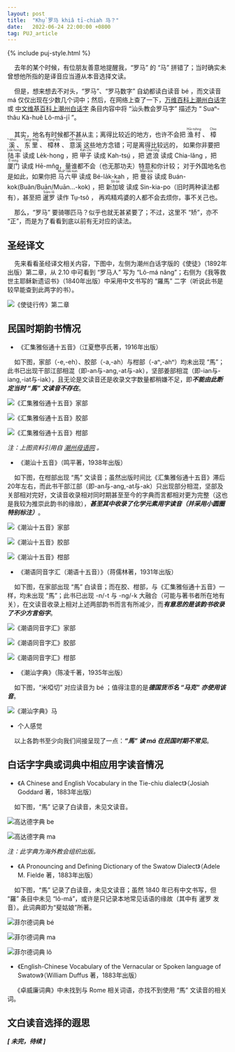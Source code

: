 ```yaml
---
layout: post
title:  "Khṳ̀ 罗马 khiâ tī-chiah 马？"
date:   2022-06-24 22:00:00 +0800
tag: PUJ_article
---
```


{% include puj-style.html %}

&nbsp;&nbsp;&nbsp;&nbsp;去年的某个时候，有位朋友善意地提醒我，“罗马” 的 “马” 拼错了；当时确实未曾想他所指的是译音应当遵从本音选择文读。

&nbsp;&nbsp;&nbsp;&nbsp;但是，想来想去不对头，“罗马”、“罗马数字” 自幼都读白读音 bé ，而文读音 má 仅仅出现在少数几个词中；然后，在网络上查了一下，[万维百科上潮州白话字](https://www.wanweibaike.net/wiki-%E6%BD%AE%E5%B7%9E%E7%99%BD%E8%A9%B1%E5%AD%97) 或 [中文维基百科上潮州白话字](https://m.so.studiodahu.com/wiki/%E6%BD%AE%E5%B7%9E%E7%99%BD%E8%A9%B1%E5%AD%97) 条目内容中将 “汕头教会罗马字” 描述为 “ Suaⁿ-thâu Kà-huĕ Lô-má-jī ”。

&nbsp;&nbsp;&nbsp;&nbsp;其实，地名有时候都不甚从主；离得比较近的地方，也许不会把 
<ruby style="ruby-position:over">
	<rb class="markup_main">渔村</rb>
	<rp>(</rp><rt class="markup_over">Hûi-tshng</rt><rp>)</rp>
</ruby>、
<ruby style="ruby-position:over">
	<rb class="markup_main">樟溪</rb>
	<rp>(</rp><rt class="markup_over">Chioⁿ-khoi</rt><rp>)</rp>
</ruby>、
<ruby style="ruby-position:over">
	<rb class="markup_main">东里</rb>
	<rp>(</rp><rt class="markup_over">Tang-léng</rt><rp>)</rp>
</ruby>、
<ruby style="ruby-position:over">
	<rb class="markup_main">樟林</rb>
	<rp>(</rp><rt class="markup_over">Tsng-lîm</rt><rp>)</rp>
</ruby>、
<ruby style="ruby-position:over">
	<rb class="markup_main">意溪</rb>
	<rp>(</rp><rt class="markup_over">Oih-khoi</rt><rp>)</rp>
</ruby> 这些地方念错；可是离得比较远的，
如果你非要把 
<ruby style="ruby-position:over">
	<rb class="markup_main">陆丰</rb>
	<rp>(</rp><rt class="markup_over">Lo̍k-hong</rt><rp>)</rp>
</ruby> 读成 Le̍k-hong ，把 
<ruby style="ruby-position:over">
	<rb class="markup_main">甲子</rb>
	<rp>(</rp><rt class="markup_over">Kah-chí</rt><rp>)</rp>
</ruby> 读成 Kah-tsṳ́ ，把 
<ruby style="ruby-position:over">
	<rb class="markup_main">遮浪</rb>
	<rp>(</rp><rt class="markup_over">Chia-nn̄g</rt><rp>)</rp>
</ruby> 读成 Chia-lăng ，把 
<ruby style="ruby-position:over">
	<rb class="markup_main">厦门</rb>
	<rp>(</rp><rt class="markup_over">Ĕ-mn̂g</rt><rp>)</rp>
</ruby> 读成 Hē-mn̂g，量谁都不会（也无那功夫）特意和你计较；
对于外国地名也是如此，如果你把 
<ruby style="ruby-position:over">
	<rb class="markup_main">马六甲</rb>
	<rp>(</rp><rt class="markup_over">Muâⁿ-la̍k-kah</rt><rp>)</rp>
</ruby> 读成 Bé-la̍k-kah ，把 
<ruby style="ruby-position:over">
	<rb class="markup_main">曼谷</rb>
	<rp>(</rp><rt class="markup_over">Mân-ko̍k</rt><rp>)</rp>
</ruby> 读成 Buán-kok(Buăn/Buān/Muān...-kok) ，把 
<ruby style="ruby-position:over">
	<rb class="markup_main">新加坡</rb>
	<rp>(</rp><rt class="markup_over">Sît-la̍t</rt><rp>)</rp>
</ruby> 读成 Sin-kia-po（旧时两种读法都有），甚至把 
<ruby style="ruby-position:over">
	<rb class="markup_main">暹罗</rb>
	<rp>(</rp><rt class="markup_over">Siâm-lô</rt><rp>)</rp>
</ruby> 读作 Tṳ-tsô ，
再鸡精鸡婆的人都不会去烦你，事不关己也。

&nbsp;&nbsp;&nbsp;&nbsp;那么，“罗马” 要骑哪匹马？似乎也就无甚紧要了；不过，这里不 “矫”，亦不 “正”，而是为了看看到底以前有无对应的读法。

## 圣经译文

&nbsp;&nbsp;&nbsp;&nbsp;先来看看圣经译文相关内容，下图中，左侧为潮州白话字版的《使徒》（1892年出版）第二章，从 2.10 中可看到 “罗马人” 写为 “Lô-má nâng”；右侧为《我等救世主耶稣新遗诏书》（1840年出版）中采用中文书写的 “羅馬” 二字（听说此书是较早能查到此两字的书）。


![《使徒行传》第二章](https://media.githubusercontent.com/media/DonAnthonyLee/DonAnthonyLee.github.io/main/images/%E4%BD%BF%E5%BE%92%E8%A1%8C%E4%BC%A0%E7%AC%AC%E4%BA%8C%E7%AB%A0.png)
<br>


## 民国时期韵书情况

+ 《汇集雅俗通十五音》（江夏懋亭氏著，1916年出版）

&nbsp;&nbsp;&nbsp;&nbsp;如下图，家部（-e,-eh）、胶部（-a,-ah）与柑部（-aⁿ,-ahⁿ）均未出现 “馬”；此书已出现干部江部相混（即-an与-ang,-at与-ak），坚部姜部相混（即-ian与-iang,-iat与-iak），且无论是文读音还是收录文字数量都稍嫌不足，即***不能由此断定当时 “馬” 文读音不存在***。

![《汇集雅俗通十五音》家部](https://media.githubusercontent.com/media/DonAnthonyLee/DonAnthonyLee.github.io/main/images/%E6%B1%87%E9%9B%86%E9%9B%85%E4%BF%97%E9%80%9A%E5%8D%81%E4%BA%94%E9%9F%B3_%E5%AE%B6%E9%83%A8.png)

![《汇集雅俗通十五音》胶部](https://media.githubusercontent.com/media/DonAnthonyLee/DonAnthonyLee.github.io/main/images/%E6%B1%87%E9%9B%86%E9%9B%85%E4%BF%97%E9%80%9A%E5%8D%81%E4%BA%94%E9%9F%B3_%E8%83%B6%E9%83%A8.png)

![《汇集雅俗通十五音》柑部](https://media.githubusercontent.com/media/DonAnthonyLee/DonAnthonyLee.github.io/main/images/%E6%B1%87%E9%9B%86%E9%9B%85%E4%BF%97%E9%80%9A%E5%8D%81%E4%BA%94%E9%9F%B3_%E6%9F%91%E9%83%A8.png)

<i>注：上图资料引用自 <a href="https://www.mogher.com" target="_blank">潮州母语网</a> 。</i>
<br>

+ 《潮汕十五音》（鸣平著，1938年出版）

&nbsp;&nbsp;&nbsp;&nbsp;如下图，在柑部出现 “馬” 文读音；虽然出版时间比《汇集雅俗通十五音》滞后20年左右，而此书干部江部（即-an与-ang,-at与-ak）只出现部分相混，坚部及关部相对完好，文读音收录相对同时期甚至至今的字典而言都相对更为完整（这也是我较为推崇此韵书的缘故），***甚至其中收录了化学元素用字读音（并采用小圆圈特别标注）***。

![《潮汕十五音》家部](https://media.githubusercontent.com/media/DonAnthonyLee/DonAnthonyLee.github.io/main/images/%E6%BD%AE%E6%B1%95%E5%8D%81%E4%BA%94%E9%9F%B3_%E5%AE%B6%E9%83%A8.png)

![《潮汕十五音》胶部](https://media.githubusercontent.com/media/DonAnthonyLee/DonAnthonyLee.github.io/main/images/%E6%BD%AE%E6%B1%95%E5%8D%81%E4%BA%94%E9%9F%B3_%E8%83%B6%E9%83%A8.png)

![《潮汕十五音》柑部](https://media.githubusercontent.com/media/DonAnthonyLee/DonAnthonyLee.github.io/main/images/%E6%BD%AE%E6%B1%95%E5%8D%81%E4%BA%94%E9%9F%B3_%E6%9F%91%E9%83%A8.png)
<br>

+ 《潮语同音字汇（潮语十五音）》（蒋儒林著，1931年出版）

&nbsp;&nbsp;&nbsp;&nbsp;如下图，在家部出现 “馬” 白读音；而在胶、柑部，与《汇集雅俗通十五音》一样，均未出现 “馬”；此书已出现 -n/-t 与 -ng/-k 大融合（可能与著书者所在地有关），在文读音收录上相对上述两部韵书而言有所减少，而***有意思的是该韵书收录了不少方言俗字***。

![《潮语同音字汇》家部](https://media.githubusercontent.com/media/DonAnthonyLee/DonAnthonyLee.github.io/main/images/%E6%BD%AE%E8%AF%AD%E5%90%8C%E9%9F%B3%E5%AD%97%E6%B1%87_%E5%AE%B6%E9%83%A8.png)

![《潮语同音字汇》胶部](https://media.githubusercontent.com/media/DonAnthonyLee/DonAnthonyLee.github.io/main/images/%E6%BD%AE%E8%AF%AD%E5%90%8C%E9%9F%B3%E5%AD%97%E6%B1%87_%E8%83%B6%E9%83%A8.png)

![《潮语同音字汇》柑部](https://media.githubusercontent.com/media/DonAnthonyLee/DonAnthonyLee.github.io/main/images/%E6%BD%AE%E8%AF%AD%E5%90%8C%E9%9F%B3%E5%AD%97%E6%B1%87_%E6%9F%91%E9%83%A8.png)
<br>

+ 《潮汕字典》（陈凌千著，1935年出版）

&nbsp;&nbsp;&nbsp;&nbsp;如下图，“米啞切” 对应读音为 bé ；值得注意的是***德国货币名 “马克” 亦使用该音***。

![《潮汕字典》马](https://media.githubusercontent.com/media/DonAnthonyLee/DonAnthonyLee.github.io/main/images/%E6%BD%AE%E6%B1%95%E5%AD%97%E5%85%B8_%E9%A9%AC.png)
<br>


+ 个人感觉

&nbsp;&nbsp;&nbsp;&nbsp;以上各韵书至少向我们间接呈现了一点：***“馬” 读 má 在民国时期不常见***。
<br>


## 白话字字典或词典中相应用字读音情况

+ 《A Chinese and English Vocabulary in the Tie-chiu dialect》（Josiah Goddard 著，1883年出版）

&nbsp;&nbsp;&nbsp;&nbsp;如下图，“馬” 记录了白读音，未见文读音。

![高达德字典 be](https://media.githubusercontent.com/media/DonAnthonyLee/DonAnthonyLee.github.io/main/images/%E9%AB%98%E8%BE%BE%E5%BE%B7%E5%AD%97%E5%85%B8_be.png)

![高达德字典 ma](https://media.githubusercontent.com/media/DonAnthonyLee/DonAnthonyLee.github.io/main/images/%E9%AB%98%E8%BE%BE%E5%BE%B7%E5%AD%97%E5%85%B8_ma.png)

<i>注：此字典为海外教会组织出版。</i>
<br>

+ 《A Pronouncing and Defining Dictionary of the Swatow Dialect》（Adele M. Fielde 著，1883年出版）

&nbsp;&nbsp;&nbsp;&nbsp;如下图，“馬” 记录了白读音，未见文读音；虽然 1840 年已有中文书写，但 “羅” 条目中未见 “lô-má”，或许是只记录本地常见话语的缘故（其中有 暹罗 发音）。此词典即为“斐姑娘”所著。

![菲尔德词典 bé](https://media.githubusercontent.com/media/DonAnthonyLee/DonAnthonyLee.github.io/main/images/%E8%8F%B2%E5%B0%94%E5%BE%B7%E8%AF%8D%E5%85%B8_be2.png)

![菲尔德词典 ma](https://media.githubusercontent.com/media/DonAnthonyLee/DonAnthonyLee.github.io/main/images/%E8%8F%B2%E5%B0%94%E5%BE%B7%E8%AF%8D%E5%85%B8_ma.png)

![菲尔德词典 lô](https://media.githubusercontent.com/media/DonAnthonyLee/DonAnthonyLee.github.io/main/images/%E8%8F%B2%E5%B0%94%E5%BE%B7%E8%AF%8D%E5%85%B8_lo5.png)
<br>

+ 《English-Chinese Vocabulary of the Vernacular or Spoken language of Swatow》（William Duffus 著，1883年出版）

&nbsp;&nbsp;&nbsp;&nbsp;《卓威廉词典》中未找到与 Rome 相关词语，亦找不到使用 “馬” 文读音的相关词。
<br>


## 文白读音选择的遐思

***[ 未完，待续 ]***
<br>


